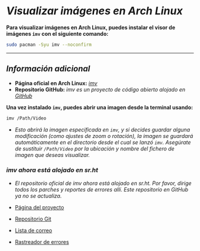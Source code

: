 <!-- Autor: Daniel Benjamin Perez Morales -->
<!-- GitHub: https://github.com/DanielBenjaminPerezMoralesDev13 -->
<!-- Gitlab: https://gitlab.com/DanielBenjaminPerezMoralesDev13 -->
<!-- Correo electrónico: danielperezdev@proton.me -->

# ***Visualizar imágenes en Arch Linux***

**Para visualizar imágenes en Arch Linux, puedes instalar el visor de imágenes `imv` con el siguiente comando:**

```bash
sudo pacman -Syu imv --noconfirm
```

---

## ***Información adicional***

- **Página oficial en Arch Linux:** *[imv](https://archlinux.org/packages/extra/x86_64/imv/ "https://archlinux.org/packages/extra/x86_64/imv/")*
- **Repositorio GitHub:** *imv es un proyecto de código abierto alojado en [GitHub](https://github.com/eXeC64/imv "https://github.com/eXeC64/imv")*

**Una vez instalado `imv`, puedes abrir una imagen desde la terminal usando:**

```bash
imv /Path/Video
```

- *Esto abrirá la imagen especificada en `imv`, y si decides guardar alguna modificación (como ajustes de zoom o rotación), la imagen se guardará automáticamente en el directorio desde el cual se lanzó `imv`. Asegúrate de sustituir `/Path/Video` por la ubicación y nombre del fichero de imagen que deseas visualizar.*

### ***imv ahora está alojado en sr.ht***

- *El repositorio oficial de imv ahora está alojado en sr.ht. Por favor, dirige todos los parches y reportes de errores allí. Este repositorio en GitHub ya no se actualiza.*

- [Página del proyecto](https://sr.ht/~exec64/imv/ "https://sr.ht/~exec64/imv/")
- [Repositorio Git](https://git.sr.ht/~exec64/imv/ "https://git.sr.ht/~exec64/imv/")
- [Lista de correo](https://sr.ht/~exec64/imv/lists "https://sr.ht/~exec64/imv/lists")
- [Rastreador de errores](https://todo.sr.ht/~exec64/imv "https://todo.sr.ht/~exec64/imv")
